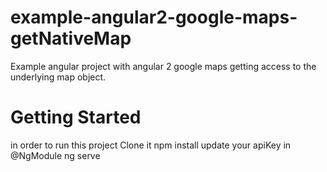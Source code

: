 # example-angular2-google-maps-getNativeMap
Example angular project with angular 2 google maps getting access to the underlying map object.


# Getting Started
in order to run this project
Clone it
npm install
update your apiKey in @NgModule
ng serve